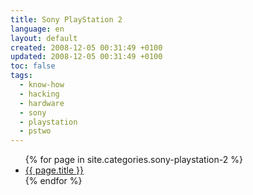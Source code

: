 ```yaml
---
title: Sony PlayStation 2
language: en
layout: default
created: 2008-12-05 00:31:49 +0100
updated: 2008-12-05 00:31:49 +0100
toc: false
tags:
  - know-how
  - hacking
  - hardware
  - sony
  - playstation
  - pstwo
---
```

<ul>
{% for page in site.categories.sony-playstation-2 %}
  <li><a href="{{ page.url }}">{{ page.title }}</a></li>
{% endfor %}
</ul>
